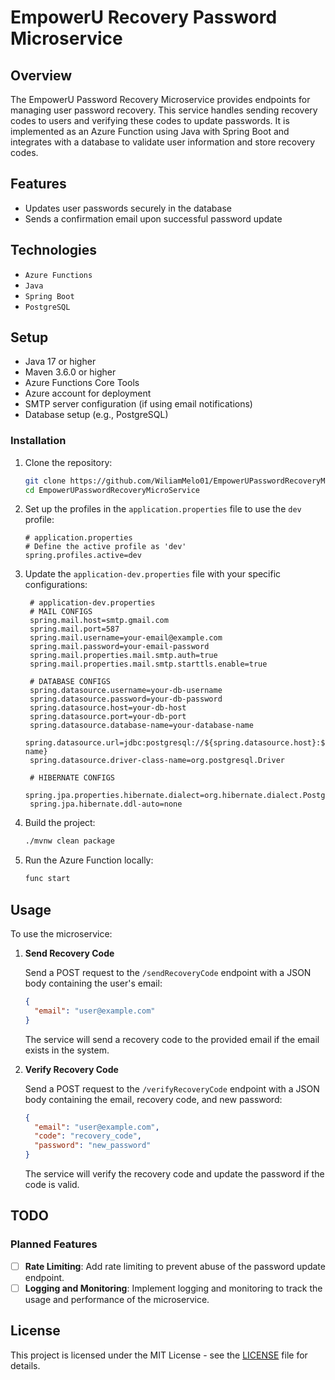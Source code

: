 # EmpowerU Recovery Password Microservice

## Overview

The EmpowerU Password Recovery Microservice provides endpoints for managing user password recovery. This service handles sending recovery codes to users and verifying these codes to update passwords. It is implemented as an Azure Function using Java with Spring Boot and integrates with a database to validate user information and store recovery codes.

## Features

- Updates user passwords securely in the database
- Sends a confirmation email upon successful password update

## Technologies

- `Azure Functions`
- `Java`
- `Spring Boot`
- `PostgreSQL`

## Setup

- Java 17 or higher
- Maven 3.6.0 or higher
- Azure Functions Core Tools
- Azure account for deployment
- SMTP server configuration (if using email notifications)
- Database setup (e.g., PostgreSQL)

### Installation
1. Clone the repository:

    ```bash
    git clone https://github.com/WiliamMelo01/EmpowerUPasswordRecoveryMicroService
    cd EmpowerUPasswordRecoveryMicroService
    ```

2. Set up the profiles in the `application.properties` file to use the `dev` profile:

    ```properties
    # application.properties
    # Define the active profile as 'dev'
    spring.profiles.active=dev
    ```

3. Update the `application-dev.properties` file with your specific configurations:

   ```properties
    # application-dev.properties
    # MAIL CONFIGS
    spring.mail.host=smtp.gmail.com
    spring.mail.port=587
    spring.mail.username=your-email@example.com
    spring.mail.password=your-email-password
    spring.mail.properties.mail.smtp.auth=true
    spring.mail.properties.mail.smtp.starttls.enable=true

    # DATABASE CONFIGS
    spring.datasource.username=your-db-username
    spring.datasource.password=your-db-password
    spring.datasource.host=your-db-host
    spring.datasource.port=your-db-port
    spring.datasource.database-name=your-database-name
    spring.datasource.url=jdbc:postgresql://${spring.datasource.host}:${spring.datasource.port}/${spring.datasource.database-name}
    spring.datasource.driver-class-name=org.postgresql.Driver

    # HIBERNATE CONFIGS
    spring.jpa.properties.hibernate.dialect=org.hibernate.dialect.PostgreSQLDialect
    spring.jpa.hibernate.ddl-auto=none
    ```

4. Build the project:

    ```bash
    ./mvnw clean package
    ```

5. Run the Azure Function locally:

    ```bash
    func start
    ```
## Usage

To use the microservice:

1. **Send Recovery Code**

    Send a POST request to the `/sendRecoveryCode` endpoint with a JSON body containing the user's email:

    ```json
    {
      "email": "user@example.com"
    }
    ```

    The service will send a recovery code to the provided email if the email exists in the system.

2. **Verify Recovery Code**

    Send a POST request to the `/verifyRecoveryCode` endpoint with a JSON body containing the email, recovery code, and new password:

    ```json
    {
      "email": "user@example.com",
      "code": "recovery_code",
      "password": "new_password"
    }
    ```

    The service will verify the recovery code and update the password if the code is valid.

## TODO

### Planned Features

- [ ] **Rate Limiting**: Add rate limiting to prevent abuse of the password update endpoint.
- [ ] **Logging and Monitoring**: Implement logging and monitoring to track the usage and performance of the microservice.

## License

This project is licensed under the MIT License - see the [LICENSE](https://github.com/WiliamMelo01/EmpowerUPasswordRecoveryMicroService/blob/master/LICENSE) file for details.
